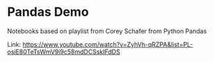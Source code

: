 # Pandas Demo

Notebooks based on playlist from Corey Schafer from Python Pandas

Link: https://www.youtube.com/watch?v=ZyhVh-qRZPA&list=PL-osiE80TeTsWmV9i9c58mdDCSskIFdDS
